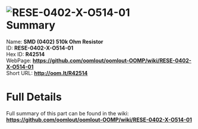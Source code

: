 
![RESE-0402-X-O514-01](https://github.com/oomlout/oomlout-OOMP/blob/master/parts/RESE-0402-X-O514-01/RESE-0402-X-O514-01_420.jpg)   
Summary
=================
  
Name: __SMD (0402) 510k Ohm Resistor__    
ID: __RESE-0402-X-O514-01__   
Hex ID: __R42514__   
WebPage: __https://github.com/oomlout/oomlout-OOMP/wiki/RESE-0402-X-O514-01__   
Short URL: __http://oom.lt/R42514__   

Full Details
==========================
Full summary of this part can be found in the wiki:   
__https://github.com/oomlout/oomlout-OOMP/wiki/RESE-0402-X-O514-01__    

